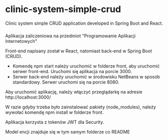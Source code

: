 # clinic-system-simple-crud
Clinic system simple CRUD application developed in Spring Boot and React.

###

Aplikacja zaliczeniowa na przedmiot "Programowanie Aplikacji Internetowych"

Front-end napisany został w React, natomiast back-end w Spring Boot (CRUD).

* Komendę npm start należy uruchomić w folderze front, aby uruchomić serwer front-end. Uruchomi się aplikacja na porcie 3000.
* Serwer back-end należy uruchomić w środowisku NetBeans w sposób standardowy. Serwer uruchomi się na porcie 8080.

Aby uruchomić aplikację, należy włączyć przeglądarkę na adresie http://localhost:3000/

W razie gdyby trzeba było zainstalować pakiety (node_modules), należy wywołać komendę npm install w folderze front.

Aplikacja korzysta z tokenów JWT dla Security.

Model encji znajduje się w tym samym folderze co README

###

